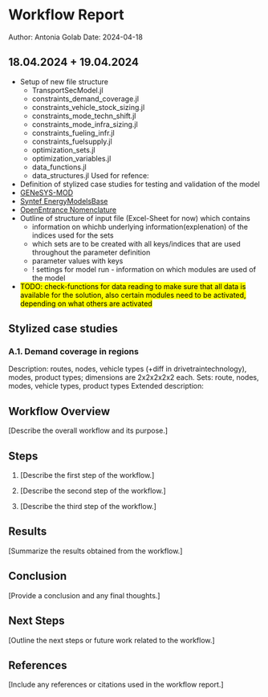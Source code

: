 # Workflow Report
Author: Antonia Golab
Date: 2024-04-18

## 18.04.2024 + 19.04.2024

- Setup of new file structure
    - TransportSecModel.jl
    - constraints_demand_coverage.jl
    - constraints_vehicle_stock_sizing.jl
    - constraints_mode_techn_shift.jl
    - constraints_mode_infra_sizing.jl
    - constraints_fueling_infr.jl
    - constraints_fuelsupply.jl
    - optimization_sets.jl
    - optimization_variables.jl
    - data_functions.jl
    - data_structures.jl
Used for refence: 
- Definition of stylized case studies for testing and validation of the model
- [GENeSYS-MOD](https://github.com/GENeSYS-MOD/GENeSYS_MOD.jl/tree/main)
- [Syntef EnergyModelsBase](https://github.com/EnergyModelsX/EnergyModelsBase.jl/tree/main)
- [OpenEntrance Nomenclature](https://github.com/openENTRANCE/openentrance/tree/main/definitions/variable)
- Outline of structure of input file (Excel-Sheet for now) which contains
    - information on whichb underlying information(explenation) of the indices used for the sets
    - which sets are to be created with all keys/indices that are used throughout the parameter definition
    - parameter values with keys
    - ! settings for model run - information on which modules are used of the model 
- <mark>TODO: check-functions for data reading to make sure that all data is available for the solution, also certain modules need to be activated, depending on what others are activated</mark>

## Stylized case studies

### A.1. Demand coverage in regions
Description: routes, nodes, vehicle types (+diff in drivetraintechnology), modes, product types; dimensions are 2x2x2x2x2 each.
Sets: route, nodes, modes, vehicle types, product types
Extended description:  


## Workflow Overview

[Describe the overall workflow and its purpose.]

## Steps

1. [Describe the first step of the workflow.]

2. [Describe the second step of the workflow.]

3. [Describe the third step of the workflow.]

## Results

[Summarize the results obtained from the workflow.]

## Conclusion

[Provide a conclusion and any final thoughts.]

## Next Steps

[Outline the next steps or future work related to the workflow.]

## References

[Include any references or citations used in the workflow report.]